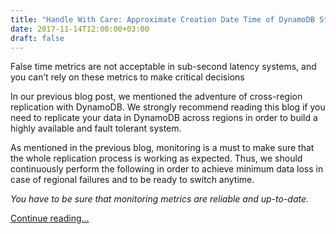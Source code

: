 ```yaml
---
title: "Handle With Care: Approximate Creation Date Time of DynamoDB Streams"
date: 2017-11-14T12:00:00+03:00
draft: false
---
```


False time metrics are not acceptable in sub-second latency systems, and you can’t rely on these metrics to make critical decisions

In our previous blog post, we mentioned the adventure of cross-region replication with DynamoDB. We strongly recommend reading this blog if you need to replicate your data in DynamoDB across regions in order to build a highly available and fault tolerant system.

As mentioned in the previous blog, monitoring is a must to make sure that the whole replication process is working as expected. Thus, we should continuously perform the following in order to achieve minimum data loss in case of regional failures and to be ready to switch anytime.

*You have to be sure that monitoring metrics are reliable and up-to-date.*

[Continue reading...](https://engineering.opsgenie.com/handle-with-care-approximatecreationdatetime-of-dynamodb-streams-9124478f4af2)
